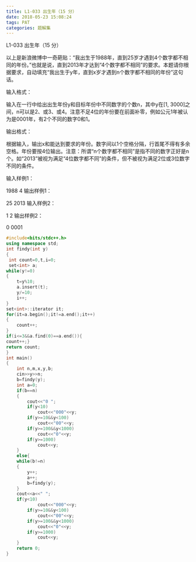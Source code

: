 ```yaml
---
title: L1-033 出生年（15 分）
date: 2018-05-23 15:08:24
tags: PAT
categories: 题解集
---
```


L1-033 出生年（15 分）


以上是新浪微博中一奇葩贴：“我出生于1988年，直到25岁才遇到4个数字都不相同的年份。”也就是说，直到2013年才达到“4个数字都不相同”的要求。本题请你根据要求，自动填充“我出生于y年，直到x岁才遇到n个数字都不相同的年份”这句话。

输入格式：

输入在一行中给出出生年份y和目标年份中不同数字的个数n，其中y在[1, 3000]之间，n可以是2、或3、或4。注意不足4位的年份要在前面补零，例如公元1年被认为是0001年，有2个不同的数字0和1。

输出格式：

根据输入，输出x和能达到要求的年份。数字间以1个空格分隔，行首尾不得有多余空格。年份要按4位输出。注意：所谓“n个数字都不相同”是指不同的数字正好是n个。如“2013”被视为满足“4位数字都不同”的条件，但不被视为满足2位或3位数字不同的条件。

输入样例1：

1988 4
输出样例1：

25 2013
输入样例2：

1 2
输出样例2：

0 0001

```cpp
#include<bits/stdc++.h>
using namespace std;
int findy(int y)
{
 int count=0,t,i=0;
 set<int> a;
while(y!=0)
{
	t=y%10;
	a.insert(t);
	y/=10;
	i++;
}
set<int>::iterator it;
for(it=a.begin();it!=a.end();it++)
{
	count++;
}
if(i<=3&&a.find(0)==a.end()){
count++;}
return count;
}
int main()
{
	int n,m,x,y,b;
	cin>>y>>n;
    b=findy(y);
	int a=0;
	if(b==n)
	{
		cout<<"0 ";
		if(y<10)
			cout<<"000"<<y;
		if(y>=10&&y<100)
			cout<<"00"<<y;
		if(y>=100&&y<1000)
			cout<<"0"<<y;
		if(y>=1000)
			cout<<y;
	}
	else{
	while(b!=n)
	{
		y++;
		a++;
		b=findy(y);
	}
	cout<<a<<" ";
	if(y<10)
			cout<<"000"<<y;
		if(y>=10&&y<100)
			cout<<"00"<<y;
		if(y>=100&&y<1000)
			cout<<"0"<<y;
		if(y>=1000)
			cout<<y;
	}
	return 0;
}

```